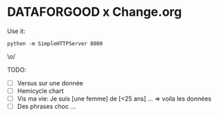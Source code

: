 # DATAFORGOOD x Change.org

Use it:

```
python -m SimpleHTTPServer 8000
```

\o/

TODO:

- [ ] Versus sur une donnée
- [ ] Hemicycle chart
- [ ] Vis ma vie: Je suis [une femme] de [<25 ans] ... => voila les données
- [ ] Des phrases choc ...
